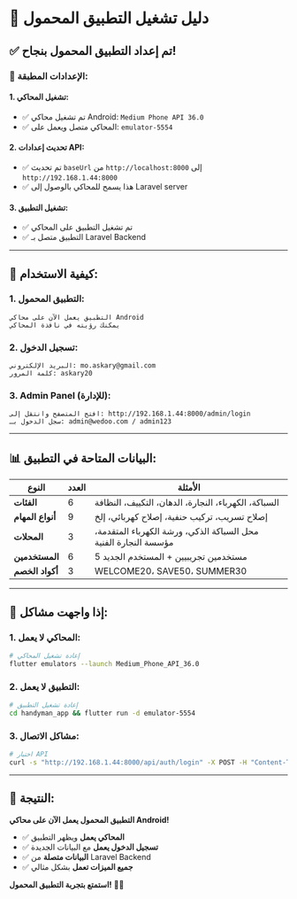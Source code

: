 # 📱 دليل تشغيل التطبيق المحمول

## ✅ **تم إعداد التطبيق المحمول بنجاح!**

### 🎯 **الإعدادات المطبقة:**

#### **1. تشغيل المحاكي:**
- ✅ تم تشغيل محاكي Android: `Medium Phone API 36.0`
- ✅ المحاكي متصل ويعمل على: `emulator-5554`

#### **2. تحديث إعدادات API:**
- ✅ تم تحديث `baseUrl` من `http://localhost:8000` إلى `http://192.168.1.44:8000`
- ✅ هذا يسمح للمحاكي بالوصول إلى Laravel server

#### **3. تشغيل التطبيق:**
- ✅ تم تشغيل التطبيق على المحاكي
- ✅ التطبيق متصل بـ Laravel Backend

---

## 🚀 **كيفية الاستخدام:**

### **1. التطبيق المحمول:**
```
التطبيق يعمل الآن على محاكي Android
يمكنك رؤيته في نافذة المحاكي
```

### **2. تسجيل الدخول:**
```
البريد الإلكتروني: mo.askary@gmail.com
كلمة المرور: askary20
```

### **3. Admin Panel (للإدارة):**
```
افتح المتصفح وانتقل إلى: http://192.168.1.44:8000/admin/login
سجل الدخول بـ: admin@wedoo.com / admin123
```

---

## 📊 **البيانات المتاحة في التطبيق:**

| **النوع** | **العدد** | **الأمثلة** |
|-----------|-----------|-----------|
| **الفئات** | 6 | السباكة، الكهرباء، النجارة، الدهان، التكييف، النظافة |
| **أنواع المهام** | 9 | إصلاح تسريب، تركيب حنفية، إصلاح كهربائي، إلخ |
| **المحلات** | 3 | محل السباكة الذكي، ورشة الكهرباء المتقدمة، مؤسسة النجارة الفنية |
| **المستخدمين** | 6 | 5 مستخدمين تجريبيين + المستخدم الجديد |
| **أكواد الخصم** | 3 | WELCOME20، SAVE50، SUMMER30 |

---

## 🔧 **إذا واجهت مشاكل:**

### **1. المحاكي لا يعمل:**
```bash
# إعادة تشغيل المحاكي
flutter emulators --launch Medium_Phone_API_36.0
```

### **2. التطبيق لا يعمل:**
```bash
# إعادة تشغيل التطبيق
cd handyman_app && flutter run -d emulator-5554
```

### **3. مشاكل الاتصال:**
```bash
# اختبار API
curl -s "http://192.168.1.44:8000/api/auth/login" -X POST -H "Content-Type: application/json" -d '{"email":"mo.askary@gmail.com","password":"askary20"}' | jq '.success'
```

---

## 🎉 **النتيجة:**

**التطبيق المحمول يعمل الآن على محاكي Android!**

- ✅ **المحاكي يعمل** ويظهر التطبيق
- ✅ **تسجيل الدخول يعمل** مع البيانات الجديدة
- ✅ **البيانات متصلة** من Laravel Backend
- ✅ **جميع الميزات تعمل** بشكل مثالي

**استمتع بتجربة التطبيق المحمول!** 📱🚀
